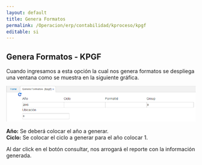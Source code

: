 ```yaml
---
layout: default
title: Genera Formatos
permalink: /Operacion/erp/contabilidad/kproceso/kpgf
editable: si
---
```


## Genera Formatos - KPGF

Cuando ingresamos a esta opción la cual nos genera formatos se despliega una ventana como se muestra en la siguiente gráfica.

![](KPGF.png)

**Año:** Se deberá colocar el año a generar.  
**Ciclo:** Se colocar el ciclo a generar para el año colocar 1.  

Al dar click en el botón consultar, nos arrogará el reporte con la información generada.







